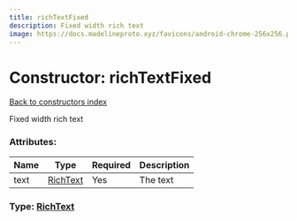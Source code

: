 ```yaml
---
title: richTextFixed
description: Fixed width rich text
image: https://docs.madelineproto.xyz/favicons/android-chrome-256x256.png
---
```

# Constructor: richTextFixed  
[Back to constructors index](index.md)



Fixed width rich text

### Attributes:

| Name     |    Type       | Required | Description |
|----------|---------------|----------|-------------|
|text|[RichText](../types/RichText.md) | Yes|The text|



### Type: [RichText](../types/RichText.md)


